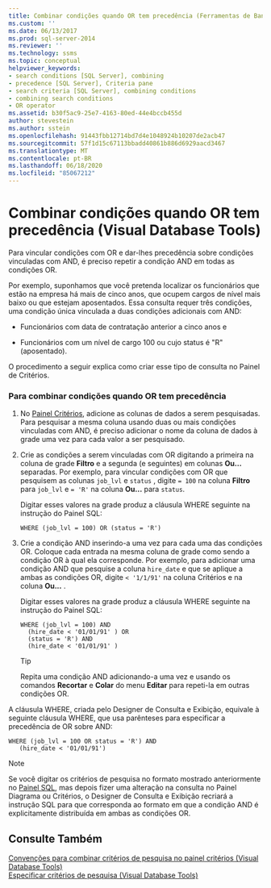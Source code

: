 ```yaml
---
title: Combinar condições quando OR tem precedência (Ferramentas de Banco de Dados Visual) | Microsoft Docs
ms.custom: ''
ms.date: 06/13/2017
ms.prod: sql-server-2014
ms.reviewer: ''
ms.technology: ssms
ms.topic: conceptual
helpviewer_keywords:
- search conditions [SQL Server], combining
- precedence [SQL Server], Criteria pane
- search criteria [SQL Server], combining conditions
- combining search conditions
- OR operator
ms.assetid: b30f5ac9-25e7-4163-80ed-44e4bccb455d
author: stevestein
ms.author: sstein
ms.openlocfilehash: 91443fbb12714bd7d4e1048924b10207de2acb47
ms.sourcegitcommit: 57f1d15c67113bbadd40861b886d6929aacd3467
ms.translationtype: MT
ms.contentlocale: pt-BR
ms.lasthandoff: 06/18/2020
ms.locfileid: "85067212"
---
```

# <a name="combine-conditions-when-or-has-precedence-visual-database-tools"></a>Combinar condições quando OR tem precedência (Visual Database Tools)
  Para vincular condições com OR e dar-lhes precedência sobre condições vinculadas com AND, é preciso repetir a condição AND em todas as condições OR.  
  
 Por exemplo, suponhamos que você pretenda localizar os funcionários que estão na empresa há mais de cinco anos, que ocupem cargos de nível mais baixo ou que estejam aposentados. Essa consulta requer três condições, uma condição única vinculada a duas condições adicionais com AND:  
  
-   Funcionários com data de contratação anterior a cinco anos e  
  
-   Funcionários com um nível de cargo 100 ou cujo status é "R" (aposentado).  
  
 O procedimento a seguir explica como criar esse tipo de consulta no Painel de Critérios.  
  
### <a name="to-combine-conditions-when-or-has-precedence"></a>Para combinar condições quando OR  tem precedência  
  
1.  No [Painel Critérios](visual-database-tools.md), adicione as colunas de dados a serem pesquisadas. Para pesquisar a mesma coluna usando duas ou mais condições vinculadas com AND, é preciso adicionar o nome da coluna de dados à grade uma vez para cada valor a ser pesquisado.  
  
2.  Crie as condições a serem vinculadas com OR digitando a primeira na coluna de grade **Filtro** e a segunda (e seguintes) em colunas **Ou...** separadas. Por exemplo, para vincular condições com OR que pesquisem as colunas `job_lvl` e `status` , digite `= 100` na coluna **Filtro** para `job_lvl` e `= 'R'` na coluna **Ou...** para `status`.  
  
     Digitar esses valores na grade produz a cláusula WHERE seguinte na instrução do Painel SQL:  
  
    ```  
    WHERE (job_lvl = 100) OR (status = 'R')  
    ```  
  
3.  Crie a condição AND inserindo-a uma vez para cada uma das condições OR. Coloque cada entrada na mesma coluna de grade como sendo a condição OR à qual ela corresponde. Por exemplo, para adicionar uma condição AND que pesquise a coluna `hire_date` e que se aplique a ambas as condições OR, digite `< '1/1/91'` na coluna Critérios e na coluna **Ou...** .  
  
     Digitar esses valores na grade produz a cláusula WHERE seguinte na instrução do Painel SQL:  
  
    ```  
    WHERE (job_lvl = 100) AND   
      (hire_date < '01/01/91' ) OR  
      (status = 'R') AND   
      (hire_date < '01/01/91' )  
    ```  
  
    > [!TIP]  
    >  Repita uma condição AND adicionando-a uma vez e usando os comandos **Recortar** e **Colar** do menu **Editar** para repeti-la em outras condições OR.  
  
 A cláusula WHERE, criada pelo Designer de Consulta e Exibição, equivale à seguinte cláusula WHERE, que usa parênteses para especificar a precedência de OR sobre AND:  
  
```  
WHERE (job_lvl = 100 OR status = 'R') AND  
   (hire_date < '01/01/91')  
```  
  
> [!NOTE]  
>  Se você digitar os critérios de pesquisa no formato mostrado anteriormente no [Painel SQL](sql-pane-visual-database-tools.md), mas depois fizer uma alteração na consulta no Painel Diagrama ou Critérios, o Designer de Consulta e Exibição recriará a instrução SQL para que corresponda ao formato em que a condição AND é explicitamente distribuída em ambas as condições OR.  
  
## <a name="see-also"></a>Consulte Também  
 [Convenções para combinar critérios de pesquisa no painel critérios &#40;Visual Database Tools&#41;](conventions-combine-search-conditions-in-criteria-pane-visual-db-tools.md)   
 [Especificar critérios de pesquisa &#40;Visual Database Tools&#41;](specify-search-criteria-visual-database-tools.md)  
  
  
